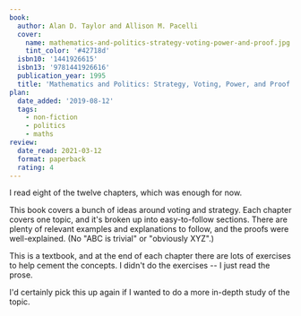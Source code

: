 ```yaml
---
book:
  author: Alan D. Taylor and Allison M. Pacelli
  cover:
    name: mathematics-and-politics-strategy-voting-power-and-proof.jpg
    tint_color: '#42718d'
  isbn10: '1441926615'
  isbn13: '9781441926616'
  publication_year: 1995
  title: 'Mathematics and Politics: Strategy, Voting, Power, and Proof'
plan:
  date_added: '2019-08-12'
  tags:
    - non-fiction
    - politics
    - maths
review:
  date_read: 2021-03-12
  format: paperback
  rating: 4
---
```


I read eight of the twelve chapters, which was enough for now.

This book covers a bunch of ideas around voting and strategy.
Each chapter covers one topic, and it's broken up into easy-to-follow sections.
There are plenty of relevant examples and explanations to follow, and the proofs were well-explained.
(No "ABC is trivial" or "obviously XYZ".)

This is a textbook, and at the end of each chapter there are lots of exercises to help cement the concepts.
I didn't do the exercises -- I just read the prose.

I'd certainly pick this up again if I wanted to do a more in-depth study of the topic.